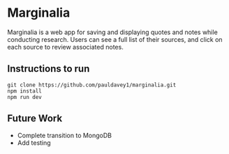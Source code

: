 # Marginalia
Marginalia is a web app for saving and displaying quotes and notes while conducting research. Users can see a full list of their sources, and click on each source to review associated notes.

## Instructions to run

```
git clone https://github.com/pauldavey1/marginalia.git
npm install
npm run dev
```

## Future Work

- Complete transition to MongoDB
- Add testing
